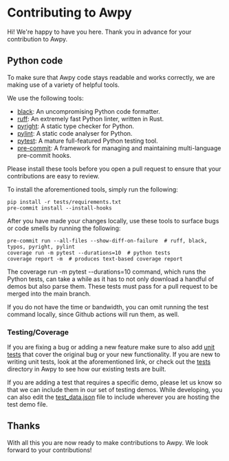 # Contributing to Awpy

Hi! We're happy to have you here. Thank you in advance for your contribution to Awpy.

## Python code

To make sure that Awpy code stays readable and works correctly, we are making use of a variety of helpful tools.

We use the following tools:

- [black](https://github.com/psf/black): An uncompromising Python code formatter.
- [ruff](https://github.com/astral-sh/ruff): An extremely fast Python linter, written in Rust.
- [pyright](https://github.com/microsoft/pyright): A static type checker for Python.
- [pylint](https://github.com/pylint-dev/pylint): A static code analyser for Python.
- [pytest](https://docs.pytest.org): A mature full-featured Python testing tool.
- [pre-commit](https://pre-commit.com/): A framework for managing and maintaining multi-language pre-commit hooks.

Please install these tools before you open a pull request to ensure that your contributions are easy to review.

To install the aforementioned tools, simply run the following:
```shell
pip install -r tests/requirements.txt
pre-commit install --install-hooks
```

After you have made your changes locally, use these tools to surface bugs or code smells by running the following:

```shell
pre-commit run --all-files --show-diff-on-failure  # ruff, black, typos, pyright, pylint
coverage run -m pytest --durations=10  # python tests
coverage report -m  # produces text-based coverage report
```

The coverage run -m pytest --durations=10 command, which runs the Python tests, can take a while as it has to not only download a handful of demos but also parse them. These tests must pass for a pull request to be merged into the main branch.

If you do not have the time or bandwidth, you can omit running the test command locally, since Github actions will run them, as well.

### Testing/Coverage

If you are fixing a bug or adding a new feature make sure to also add [unit tests](https://en.wikipedia.org/wiki/Unit_testing) that cover the original bug or your new functionality. If you are new to writing unit tests, look at the aforementioned link, or check out the [tests](tests) directory in Awpy to see how our existing tests are built.

If you are adding a test that requires a specific demo, please let us know so that we can include them in our set of testing demos.
While developing, you can also edit the [test_data.json](/tests/test_data.json) file to include wherever you are hosting the test demo file.


## Thanks

With all this you are now ready to make contributions to Awpy. We look forward to your contributions!

